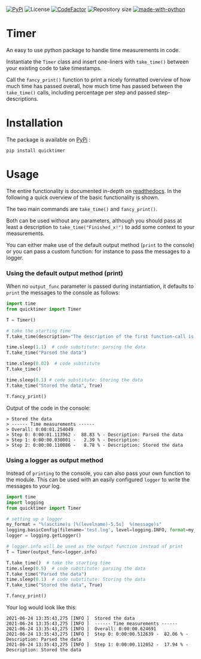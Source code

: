 [![PyPi](https://img.shields.io/pypi/v/quicktimer?color=blue&style=plastic)](https://pypi.org/project/quicktimer/)
![License](https://img.shields.io/pypi/l/quicktimer?style=plastic)
[![CodeFactor](https://www.codefactor.io/repository/github/cribbersix/quicktimer/badge?style=plastic)](https://www.codefactor.io/repository/github/cribbersix/quicktimer)
![Repository size](https://img.shields.io/github/repo-size/Cribbersix/QuickTimer?style=plastic)
[![made-with-python](https://img.shields.io/badge/Made%20with-Python-1f425f.svg?style=plastic)](https://www.python.org/)


# Timer

An easy to use python package to handle time measurements in code. 

Instantiate the `Timer` class and insert one-liners with `take_time()` between your existing code to take timestamps. 

Call the `fancy_print()` function to print a nicely formatted overview of how much time has passed overall, how much time has passed between the `take_time()` calls, including percentage per step and passed step-descriptions. 


# Installation

The package is available on [PyPi](https://pypi.org/project/quicktimer/) :

```
pip install quicktimer 
```

# Usage

The entire functionality is documented in-depth on [readthedocs](https://quicktimer.readthedocs.io/en/latest/quicktimer.html#module-quicktimer).
In the following a quick overview of the basic functionality is shown. 

The two main commands are `take_time()` and `fancy_print()`.

Both can be used without any parameters, although you should pass at least a description to `take_time("Finished_x!")` to add some context to your measurements. 

You can either make use of the default output method (`print` to the console) or you can pass a custom function: for instance to pass the messages to a logger. 

### Using the default output method (print)

When no `output_func` parameter is passed during instantiation, it defaults to `print` the messages to the console as follows: 


```python
import time
from quicktimer import Timer

T = Timer()

# take the starting time
T.take_time(description="The description of the first function-call is not displayed!")

time.sleep(1.1)  # code substitute: parsing the data
T.take_time("Parsed the data")

time.sleep(0.02)  # code substitute
T.take_time() 

time.sleep(0.1) # code substitute: Storing the data
T.take_time("Stored the data", True)

T.fancy_print()
```

Output of the code in the console: 

```
> Stored the data
> ------ Time measurements ------
> Overall: 0:00:01.254049
> Step 0: 0:00:01.113962 -  88.83 % - Description: Parsed the data
> Step 1: 0:00:00.030001 -   2.39 % - Description: 
> Step 2: 0:00:00.110086 -   8.78 % - Description: Stored the data
```


### Using a logger as output method 

Instead of `printing` to the console, you can also pass your own function to the module. 
This can be used with an easily configured `logger` to write the messages to your log.   

```python 
import time
import logging
from quicktimer import Timer

# setting up a logger
my_format = "%(asctime)s [%(levelname)-5.5s]  %(message)s"
logging.basicConfig(filename='test.log', level=logging.INFO, format=my_format)
logger = logging.getLogger()

# logger.info will be used as the output function instead of print
T = Timer(output_func=logger.info)  

T.take_time()  # take the starting time
time.sleep(0.5)  # code substitute: parsing the data
T.take_time("Parsed the data")
time.sleep(0.1)  # code substitute: Storing the data
T.take_time("Stored the data", True)

T.fancy_print()
```

Your log would look like this: 

```
2021-06-24 13:35:43,275 [INFO ]  Stored the data
2021-06-24 13:35:43,275 [INFO ]  ------ Time measurements ------
2021-06-24 13:35:43,275 [INFO ]  Overall: 0:00:00.624691
2021-06-24 13:35:43,275 [INFO ]  Step 0: 0:00:00.512639 -  82.06 % - Description: Parsed the data
2021-06-24 13:35:43,275 [INFO ]  Step 1: 0:00:00.112052 -  17.94 % - Description: Stored the data
```